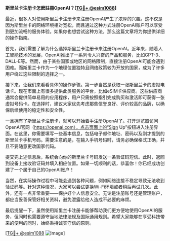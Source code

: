 **斯里兰卡注册卡怎麽註冊OpenAI？[[TG💪+ @esim1088](https://t.me/s/esim1088)]**

最近，很多人对使用斯里兰卡注册卡来注册OpenAI产生了浓厚的兴趣。这不仅是因为斯里兰卡的网络环境相对宽松，而且通过这种方式注册OpenAI账户可以享受到更加流畅的服务体验。如果你也想尝试这种方法，那么这篇文章将为你提供详细的操作指南。

首先，我们需要了解为什么选择斯里兰卡注册卡来注册OpenAI。近年来，随着人工智能技术的发展，OpenAI推出了一系列令人兴奋的产品和服务，比如GPT-3、DALL-E等。然而，由于某些国家或地区的网络限制，直接注册OpenAI可能会遇到困难。而斯里兰卡作为一个地理位置独特且网络政策较为开放的国家，成为了许多用户绕过这些限制的选择之一。

接下来，让我们来看看具体的操作步骤。第一步当然是获取一张斯里兰卡的虚拟电话卡。现在市面上有很多提供此类服务的平台，比如eSIM卡供应商。这些供应商通常会提供简单易用的应用程序，用户只需按照指引完成购买和激活即可获得一张虚拟号码卡。在选择时，建议大家优先考虑那些信誉良好、评价较高的品牌，以确保后续使用的稳定性和安全性。

一旦拥有了斯里兰卡注册卡，就可以开始着手注册OpenAI了。打开浏览器访问OpenAI官网（https://openai.com），点击页面上的“Sign Up”按钮进入注册界面。在这里，你需要填写一些基本信息，包括电子邮件地址、密码以及刚才提到的斯里兰卡手机号码。需要注意的是，在输入手机号码时，请务必确保格式正确，并且不要随意更改国家代码。

提交完上述信息后，系统会向你的斯里兰卡号码发送一条验证码短信。此时，返回到设备上接收验证码并填入相应位置。如果一切顺利的话，恭喜你！你已经成功创建了一个属于自己的OpenAI账户！

当然，在实际操作过程中可能会遇到各种问题，例如网络连接不稳定导致无法收到验证码等。针对这种情况，大家可以尝试更换Wi-Fi环境或者稍后再试几次。此外，还有一点非常重要——保护好个人信息安全。无论是注册账号还是管理账户，都应当妥善保管好相关资料，避免泄露给他人造成不必要的麻烦。

最后提醒一下，虽然使用斯里兰卡注册卡能够帮助我们更方便地使用OpenAI的服务，但同时也需要遵守当地法律法规及国际通用规则。希望大家能够在享受科技带来的便利的同时，始终秉持诚实守信的原则。

[[TG💪+ @esim1088](https://t.me/s/esim1088) ![Image](https://i.postimg.cc/4NQfJmqS/Snipaste-2025-05-13-00-14-12.png)]